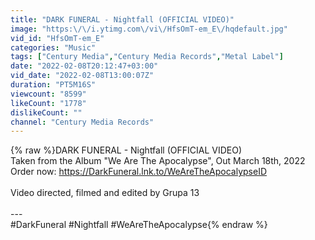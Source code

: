 ```yaml
---
title: "DARK FUNERAL - Nightfall (OFFICIAL VIDEO)"
image: "https:\/\/i.ytimg.com\/vi\/HfsOmT-em_E\/hqdefault.jpg"
vid_id: "HfsOmT-em_E"
categories: "Music"
tags: ["Century Media","Century Media Records","Metal Label"]
date: "2022-02-08T20:12:47+03:00"
vid_date: "2022-02-08T13:00:07Z"
duration: "PT5M16S"
viewcount: "8599"
likeCount: "1778"
dislikeCount: ""
channel: "Century Media Records"
---
```

{% raw %}DARK FUNERAL - Nightfall (OFFICIAL VIDEO)<br />Taken from the Album &quot;We Are The Apocalypse&quot;, Out March 18th, 2022<br />Order now: <a rel="nofollow" target="blank" href="https://DarkFuneral.lnk.to/WeAreTheApocalypseID">https://DarkFuneral.lnk.to/WeAreTheApocalypseID</a><br /><br />Video directed, filmed and edited by Grupa 13<br /><br />---<br />#DarkFuneral #Nightfall #WeAreTheApocalypse{% endraw %}

